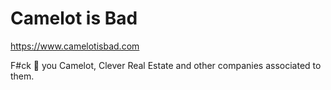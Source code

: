 # Camelot is Bad
https://www.camelotisbad.com

F#ck 🖕 you Camelot, Clever Real Estate and other companies associated to them.
